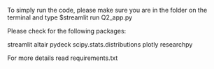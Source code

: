 To simply run the code, please make sure you are in the folder on the terminal and
type $streamlit run Q2_app.py

Please check for the  following packages:

streamlit
altair
pydeck
scipy.stats.distributions
plotly
researchpy

For more details read requirements.txt
